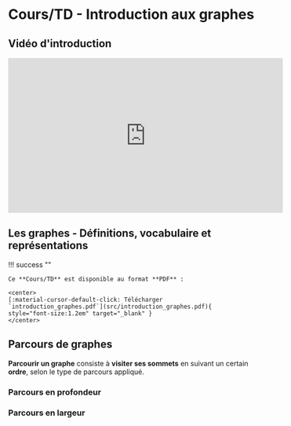 # Cours/TD - Introduction aux graphes

## Vidéo d'introduction

<iframe width="560" height="315" src="https://www.youtube.com/embed/YYv2R1cCTa0?si=JJx-NNZnBuz-gVMM" title="YouTube video player" frameborder="0" allow="accelerometer; autoplay; clipboard-write; encrypted-media; gyroscope; picture-in-picture; web-share" referrerpolicy="strict-origin-when-cross-origin" allowfullscreen></iframe>

## Les graphes - Définitions, vocabulaire et représentations

!!! success ""

    Ce **Cours/TD** est disponible au format **PDF** :

    <center>
    [:material-cursor-default-click: Télécharger `introduction_graphes.pdf`](src/introduction_graphes.pdf){ style="font-size:1.2em" target="_blank" }
    </center>

## Parcours de graphes

**Parcourir un graphe** consiste à **visiter ses sommets** en suivant un certain **ordre**, selon le type de parcours appliqué.

### Parcours en profondeur

### Parcours en largeur